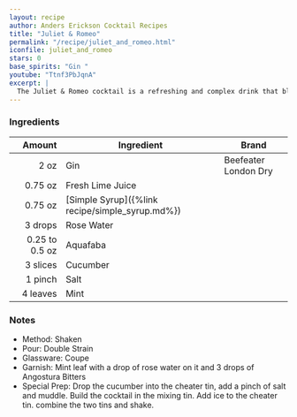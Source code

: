 ```yaml
---
layout: recipe
author: Anders Erickson Cocktail Recipes
title: "Juliet & Romeo"
permalink: "/recipe/juliet_and_romeo.html"
iconfile: juliet_and_romeo
stars: 0
base_spirits: "Gin "
youtube: "Ttnf3PbJqnA"
excerpt: |
  The Juliet & Romeo cocktail is a refreshing and complex drink that blends gin, cucumber, mint, lime juice, simple syrup, rose water, and bitters.
---
```


### Ingredients

|         Amount | Ingredient                                      | Brand                |
| -------------: | ----------------------------------------------- | -------------------- |
|           2 oz | Gin                                             | Beefeater London Dry |
|        0.75 oz | Fresh Lime Juice                                |
|        0.75 oz | [Simple Syrup]({%link recipe/simple_syrup.md%}) |
|        3 drops | Rose Water                                      |
| 0.25 to 0.5 oz | Aquafaba                                        |
|       3 slices | Cucumber                                        |
|        1 pinch | Salt                                            |
|       4 leaves | Mint                                            |

### Notes

- Method: Shaken
- Pour: Double Strain
- Glassware: Coupe
- Garnish: Mint leaf with a drop of rose water on it and 3 drops of Angostura Bitters
- Special Prep: Drop the cucumber into the cheater tin, add a pinch of salt and muddle. Build the cocktail in the mixing tin. Add ice to the cheater tin. combine the two tins and shake.
